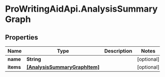 # ProWritingAidApi.AnalysisSummaryGraph

## Properties
Name | Type | Description | Notes
------------ | ------------- | ------------- | -------------
**name** | **String** |  | [optional] 
**items** | [**[AnalysisSummaryGraphItem]**](AnalysisSummaryGraphItem.md) |  | [optional] 


